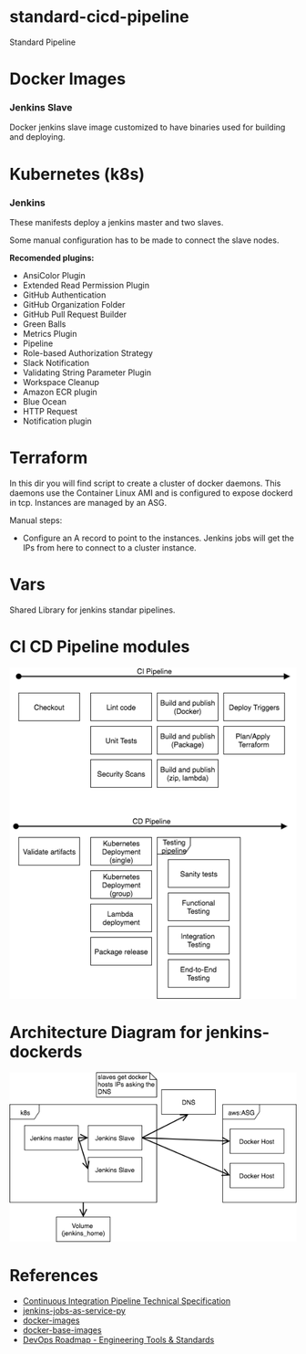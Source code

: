 # standard-cicd-pipeline
Standard Pipeline


# Docker Images

### Jenkins Slave

Docker jenkins slave image customized to have binaries used for building and deploying.

# Kubernetes (k8s)

### Jenkins

These manifests deploy a jenkins master and two slaves.

Some manual configuration has to be made to connect the slave nodes.

**Recomended plugins:**

-   AnsiColor Plugin
-   Extended Read Permission Plugin
-   GitHub Authentication
-   GitHub Organization Folder
-   GitHub Pull Request Builder
-   Green Balls
-   Metrics Plugin
-   Pipeline
-   Role-based Authorization Strategy
-   Slack Notification
-   Validating String Parameter Plugin
-   Workspace Cleanup
-   Amazon ECR plugin
-   Blue Ocean
-   HTTP Request
-   Notification plugin



# Terraform

In this dir you will find script to create a cluster of docker daemons.
This daemons use the Container Linux AMI and is configured to expose dockerd in tcp.
Instances are managed by an ASG.

Manual steps:
-  Configure an A record to point to the instances. Jenkins jobs will get the
IPs from here to connect to a cluster instance.


# Vars

Shared Library for jenkins standar pipelines.

# CI CD Pipeline modules

![cicd-pipelines-modules](docs/cicd-pipelines.png)


# Architecture Diagram for jenkins-dockerds

![jenkins-dockerds-architecture](docs/jenkins-ci-docker-arch.png)

# References

-   [Continuous Integration Pipeline Technical Specification](https://docs.google.com/document/d/1QeNk6OREJXRZTiz7Fq46wh3gRA-dA6O9VeqRybrtdXc/edit)
-   [jenkins-jobs-as-service-py](https://phabricator.wizeline.com/diffusion/28/)
-   [docker-images](https://github.com/wizeline/docker-images)
-   [docker-base-images](https://github.com/wizeline/docker-base-images)
-   [DevOps Roadmap - Engineering Tools & Standards](https://wizeline.atlassian.net/wiki/spaces/DFS/pages/185630724/DevOps+Roadmap+-+Engineering+Tools+Standards)
